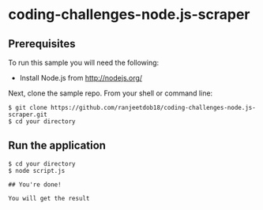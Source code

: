 # coding-challenges-node.js-scraper

## Prerequisites

To run this sample you will need the following:

* Install Node.js from http://nodejs.org/

Next, clone the sample repo.
From your shell or command line:
```
$ git clone https://github.com/ranjeetdob18/coding-challenges-node.js-scraper.git
$ cd your directory
```
## Run the application

```
$ cd your directory
$ node script.js

## You're done!

You will get the result
